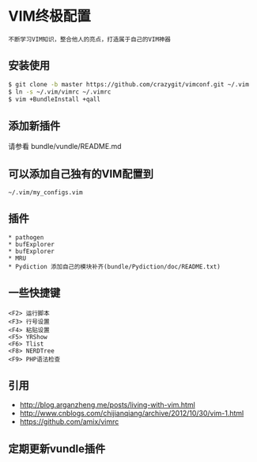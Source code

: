 # VIM终极配置
    不断学习VIM知识，整合他人的亮点，打造属于自己的VIM神器

## 安装使用
```bash
$ git clone -b master https://github.com/crazygit/vimconf.git ~/.vim
$ ln -s ~/.vim/vimrc ~/.vimrc
$ vim +BundleInstall +qall
```
    
## 添加新插件

请参看 bundle/vundle/README.md

## 可以添加自己独有的VIM配置到
    ~/.vim/my_configs.vim

## 插件
    * pathogen
    * bufExplorer
    * bufExplorer
    * MRU
    * Pydiction 添加自己的模块补齐(bundle/Pydiction/doc/README.txt)

## 一些快捷键
    <F2> 运行脚本
    <F3> 行号设置
    <F4> 粘贴设置
    <F5> YRShow
    <F6> Tlist
    <F8> NERDTree
    <F9> PHP语法检查


## 引用

* <http://blog.arganzheng.me/posts/living-with-vim.html>
* <http://www.cnblogs.com/chijianqiang/archive/2012/10/30/vim-1.html>
* <https://github.com/amix/vimrc>

## 定期更新vundle插件
